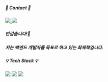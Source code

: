 ##### :email: Contact :email:
<a href="https://easyhomputer.tistory.com">
  <img src="https://img.shields.io/badge/Tistory-000000?style=for-the-badge&logo=Tistory&logoColor=white"> 
</a>
<a href="mailto:dlwlgh1254@gmail.com">
  <img src="https://img.shields.io/badge/Gmail-EA4335?style=for-the-badge&logo=Gmail&logoColor=white"> 
</a>

##### 반갑습니다!:raising_hand: 
##### 저는 백엔드 개발자를 목표로 하고 있는 최재혁입니다.

##### :bulb: Tech Stack :bulb:
<a> 
  <img src="https://img.shields.io/badge/java-007396?style=for-the-badge&logo=OpenJDK&logoColor=white">
</a>
<a> 
  <img src="https://img.shields.io/badge/springboot-6DB33F?style=for-the-badge&logo=springboot&logoColor=white">
</a>
<a>
  <img src="https://img.shields.io/badge/MariaDB-003545?style=for-the-badge&logo=mariadb&logoColor=white">
</a>

